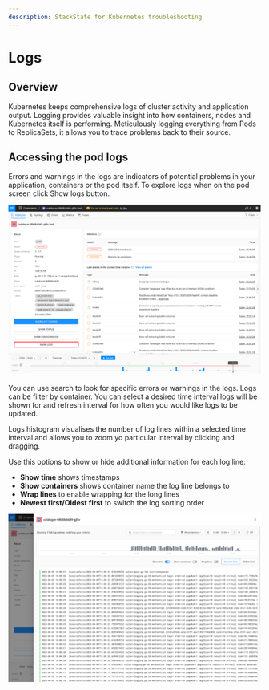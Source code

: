 ```yaml
---
description: StackState for Kubernetes troubleshooting
---
```

# Logs

## Overview

Kubernetes keeps comprehensive logs of cluster activity and application output. Logging provides valuable insight into how containers, nodes and Kubernetes itself is performing. Meticulously logging everything from Pods to ReplicaSets, it allows you to trace problems back to their source.

## Accessing the pod logs

Errors and warnings in the logs are indicators of potential problems in your application, containers or the pod itself. To explore logs when on the pod screen click Show logs button.

![](../../.gitbook/assets/k8s/k8s-logs.png)

You can use search to look for specific errors or warnings in the logs. Logs can be filter by container. You can select a desired time interval logs will be shown for and refresh interval for how often you would like logs to be updated.

Logs histogram visualises the number of log lines within a selected time interval and allows you to zoom yo particular interval by clicking and dragging.

Use this options to show or hide additional information for each log line:
- **Show time** shows timestamps
- **Show containers** shows container name the log line belongs to
- **Wrap lines** to enable wrapping for the long lines
- **Newest first/Oldest first** to switch the log sorting order

![](../../.gitbook/assets/k8s/k8s-logs-opened.png)